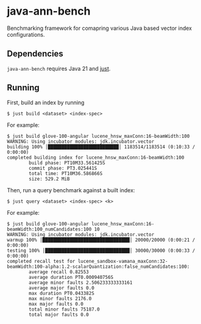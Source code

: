 # java-ann-bench

Benchmarking framework for comapring various Java based vector index configurations.

## Dependencies
`java-ann-bench` requires Java 21 and [just](https://github.com/casey/just).

## Running
First, build an index by running
```
$ just build <dataset> <index-spec>
```

For example:
```
$ just build glove-100-angular lucene_hnsw_maxConn:16-beamWidth:100
WARNING: Using incubator modules: jdk.incubator.vector
building 100% │██████████████████████████│ 1183514/1183514 (0:10:33 / 0:00:00)
completed building index for lucene_hnsw_maxConn:16-beamWidth:100
        build phase: PT10M33.561425S
        commit phase: PT3.025441S
        total time: PT10M36.586866S
        size: 529.2 MiB
```

Then, run a query benchmark against a built index:
```
$ just query <dataset> <index-spec> <k>
```

For example:
```
$ just build glove-100-angular lucene_hnsw_maxConn:16-beamWidth:100_numCandidates:100 10
WARNING: Using incubator modules: jdk.incubator.vector
warmup 100% │████████████████████████████████│ 20000/20000 (0:00:21 / 0:00:00)
testing 100% │███████████████████████████████│ 30000/30000 (0:00:33 / 0:00:00)
completed recall test for lucene_sandbox-vamana_maxConn:32-beamWidth:100-alpha:1.2-scalarQuantization:false_numCandidates:100:
        average recall 0.82553
        average duration PT0.000940756S
        average minor faults 2.506233333333161
        average major faults 0.0
        max duration PT0.043382S
        max minor faults 2176.0
        max major faults 0.0
        total minor faults 75187.0
        total major faults 0.0
```
